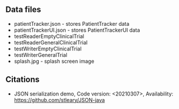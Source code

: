 ## Data files
- patientTracker.json - stores PatientTracker data
- patientTrackerUI.json - stores PatientTrackerUI data
- testReaderEmptyClinicalTrial
- testReaderGeneralClinicalTrial
- testWriterEmptyClinicalTrial
- testWriterGeneralTrial
- splash.jpg - splash screen image
## Citations
- JSON serialization demo, Code version: <20210307>, Availability: <https://github.com/stleary/JSON-java>
